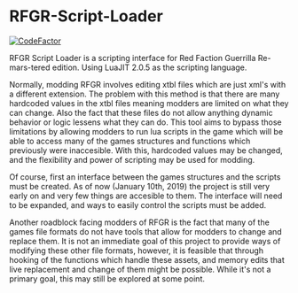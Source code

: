 # RFGR-Script-Loader
[![CodeFactor](https://www.codefactor.io/repository/github/moneyl/rfgr-script-loader/badge)](https://www.codefactor.io/repository/github/moneyl/rfgr-script-loader)

RFGR Script Loader is a scripting interface for Red Faction Guerrilla Re-mars-tered edition. Using LuaJIT 2.0.5 as the scripting language. 

Normally, modding RFGR involves editing xtbl files which are just xml's with a different extension. The problem with this method is that
there are many hardcoded values in the xtbl files meaning modders are limited on what they can change. Also the fact that these files do 
not allow anything dynamic behavior or logic lessens what they can do. This tool aims to bypass those limitations by allowing modders to 
run lua scripts in the game which will be able to access many of the games structures and functions which previously were inaccesible. With this, hardcoded values may be changed, and the flexibility and power of scripting may be used for modding.

Of course, first an interface between the games structures and the scripts must be created. As of now (January 10th, 2019) the project is 
still very early on and very few things are accesible to them. The interface will need to be expanded, and ways to easily control the 
scripts must be added.

Another roadblock facing modders of RFGR is the fact that many of the games file formats do not have tools that allow for modders to change and replace them. It is not an immediate goal of this project to provide ways of modifying these other file formats, however, it is feasible that through hooking of the functions which handle these assets, and memory edits that live replacement and change of them might be possible. While it's not a primary goal, this may still be explored at some point.
